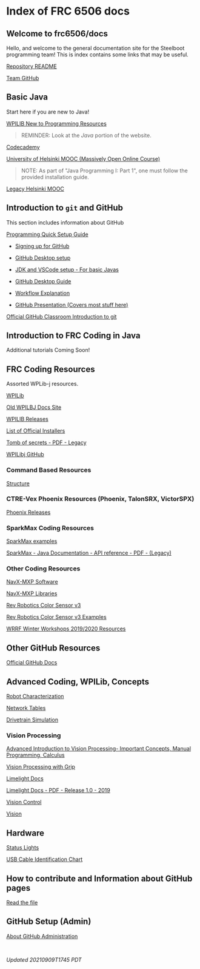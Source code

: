 # Index of FRC 6506 docs

## Welcome to frc6506/docs

Hello, and welcome to the general documentation site for the Steelboot programming team!  This is index contains some links that may be useful.

[Repository README](https://github.com/frc6506/docs/blob/master/README.md)

[Team GitHub](https://github.com/orgs/frc6506)

## Basic Java

Start here if you are new to Java!

[WPILIB New to Programming Resources](https://docs.wpilib.org/en/stable/docs/getting-started/getting-started-frc-control-system/intro.html)

> REMINDER: Look at the _Java_ portion of the website.

[Codecademy](https://www.codecademy.com/learn/learn-java)

[University of Helsinki MOOC (Massively Open Online Course)](https://java-programming.mooc.fi/)
> NOTE: As part of  "Java Programming I: Part 1", one must follow the provided installation guide.

[Legacy Helsinki MOOC](http://moocfi.github.io/courses/2013/programming-part-1/)

## Introduction to `git` and GitHub

This section includes information about GitHub

[Programming Quick Setup Guide](quickStart/programingQuickStart)

- [Signing up for GitHub](quickStart/setupGitHub)
- [GitHub Desktop setup](quickStart/setupGitHubDesktop)
- [JDK and VSCode setup - For basic Javas](detailedSetup/genericVSCodeSetup)
- [GitHub Desktop Guide](quickStart/gitHubDesktopTut)

- [Workflow Explanation](quickStart/codingWorkflow)

- [GitHub Presentation (Covers most stuff here)](https://docs.google.com/presentation/d/e/2PACX-1vRZlrW9X5Tn2a9EdpZ2iVTtD4TPZJUqQlTI4D0ThXZwhgwMI8DkeJMmreyRZ4Eh2ZlNa5eA1I8kLV7d/pub?start=false&loop=false&delayms=3000)

[Official GitHub Classroom Introduction to git](Documents/TheBasicsOfGitHub)

## Introduction to FRC Coding in Java

Additional tutorials Coming Soon!

## FRC Coding Resources

Assorted WPLib-j resources.

[WPILib](https://docs.wpilib.org/en/latest/)

[Old WPILBJ Docs Site](https://wpilib.screenstepslive.com/s/currentCS/m/kop)

[WPILIB Releases](https://github.com/wpilibsuite/allwpilib/releases)

[List of Official Installers](https://docs.wpilib.org/en/stable/docs/getting-started/getting-started-frc-control-system/offline-installation-preparations.html)

[Tomb of secrets - PDF - Legacy](../docs/Documents/Tome%20of%20Secrets.pdf)

[WPILibj GitHub](https://github.com/wpilibsuite/allwpilib)

### Command Based Resources

[Structure](https://github.com/BadRobots1014/BadRobot2013/wiki/Command-Based-Structure)

### CTRE-Vex Phoenix Resources (Phoenix, TalonSRX, VictorSPX)

[Phoenix Releases](https://github.com/CrossTheRoadElec/Phoenix-Releases/releases)

### SparkMax Coding Resources

[SparkMax examples](https://github.com/REVrobotics/SPARK-MAX-Examples)

[SparkMax - Java Documentation - API reference - PDF - (Legacy)](../docs/Documents/SPARK-MAX-Java-API-Offline.pdf)

### Other Coding Resources

[NavX-MXP Software](https://pdocs.kauailabs.com/navx-mxp/software/)

[NavX-MXP Libraries](https://www.kauailabs.com/public_files/navx-mxp/navx-mxp.zip)

[Rev Robotics Color Sensor v3](http://www.revrobotics.com/rev-31-1557/)

[Rev Robotics Color Sensor v3 Examples](https://github.com/REVrobotics/Color-Sensor-v3-Examples/tree/master/Java)

[WRRF Winter Workshops 2019/2020 Resources](https://drive.google.com/drive/folders/1X_pbfqYTbsEST7WvVTgKHzrvP11bg0pW)

## Other GitHub Resources

[Official GitHub Docs](https://docs.github.com/en)

## Advanced Coding, WPILib, Concepts

[Robot Characterization](advanced/characterization.md)

[Network Tables](https://docs.wpilib.org/en/stable/docs/software/networktables/index.html)

[Drivetrain Simulation](https://docs.wpilib.org/en/stable/docs/software/examples-tutorials/drivesim-tutorial/index.html)

### Vision Processing

[Advanced Introduction to Vision Processing- Important Concepts, Manual Programming, Calculus](https://media.readthedocs.org/pdf/frc-pdr/latest/frc-pdr.pdf)

[Vision Processing with Grip](https://firstinspires-shanghai.org/guide/technical-guide/Documents/Vision_Processing.pdf)

[Limelight Docs](https://docs.limelightvision.io/en/latest/getting_started.html#imaging)

[Limelight Docs - PDF - Release 1.0 - 2019](../docs/Documents/limelight%20stuff.pdf)

[Vision Control](https://www.team254.com/documents/vision-control/)

[Vision](https://wpilib.screenstepslive.com/s/currentCS/m/vision)

## Hardware

[Status Lights](hardware/statusLights)

[USB Cable Identification Chart](https://www.cablestogo.com/learning/connector-guides/usb#fuji)

## How to contribute and Information about GitHub pages

[Read the file](CONTRIBUTING.md)

## GitHub Setup (Admin)

[About GitHub Administration](gitHubAdmin/overview)

<br>

_Updated 20210909T1745 PDT_
